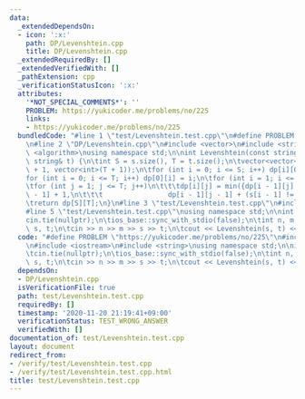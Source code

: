 ```yaml
---
data:
  _extendedDependsOn:
  - icon: ':x:'
    path: DP/Levenshtein.cpp
    title: DP/Levenshtein.cpp
  _extendedRequiredBy: []
  _extendedVerifiedWith: []
  _pathExtension: cpp
  _verificationStatusIcon: ':x:'
  attributes:
    '*NOT_SPECIAL_COMMENTS*': ''
    PROBLEM: https://yukicoder.me/problems/no/225
    links:
    - https://yukicoder.me/problems/no/225
  bundledCode: "#line 1 \"test/Levenshtein.test.cpp\"\n#define PROBLEM \"https://yukicoder.me/problems/no/225\"\
    \n#line 2 \"DP/Levenshtein.cpp\"\n#include <vector>\n#include <string>\n#include\
    \ <algorithm>\nusing namespace std;\n\nint Levenshtein(const string& s, const\
    \ string& t) {\n\tint S = s.size(), T = t.size();\n\tvector<vector<int>> dp(S\
    \ + 1, vector<int>(T + 1));\n\tfor (int i = 0; i <= S; i++) dp[i][0] = i;\n\t\
    for (int i = 0; i <= T; i++) dp[0][i] = i;\n\tfor (int i = 1; i <= S; i++)\n\t\
    \tfor (int j = 1; j <= T; j++)\n\t\t\tdp[i][j] = min({dp[i - 1][j] + 1, dp[i][j\
    \ - 1] + 1,\n\t\t\t                dp[i - 1][j - 1] + (s[i - 1] != t[j - 1])});\n\
    \treturn dp[S][T];\n}\n#line 3 \"test/Levenshtein.test.cpp\"\n#include <iostream>\n\
    #line 5 \"test/Levenshtein.test.cpp\"\nusing namespace std;\n\nint main() {\n\t\
    cin.tie(nullptr);\n\tios_base::sync_with_stdio(false);\n\tint n, m;\n\tstring\
    \ s, t;\n\tcin >> n >> m >> s >> t;\n\tcout << Levenshtein(s, t) << '\\n';\n}\n"
  code: "#define PROBLEM \"https://yukicoder.me/problems/no/225\"\n#include \"./../DP/Levenshtein.cpp\"\
    \n#include <iostream>\n#include <string>\nusing namespace std;\n\nint main() {\n\
    \tcin.tie(nullptr);\n\tios_base::sync_with_stdio(false);\n\tint n, m;\n\tstring\
    \ s, t;\n\tcin >> n >> m >> s >> t;\n\tcout << Levenshtein(s, t) << '\\n';\n}"
  dependsOn:
  - DP/Levenshtein.cpp
  isVerificationFile: true
  path: test/Levenshtein.test.cpp
  requiredBy: []
  timestamp: '2020-11-20 21:19:41+09:00'
  verificationStatus: TEST_WRONG_ANSWER
  verifiedWith: []
documentation_of: test/Levenshtein.test.cpp
layout: document
redirect_from:
- /verify/test/Levenshtein.test.cpp
- /verify/test/Levenshtein.test.cpp.html
title: test/Levenshtein.test.cpp
---
```

